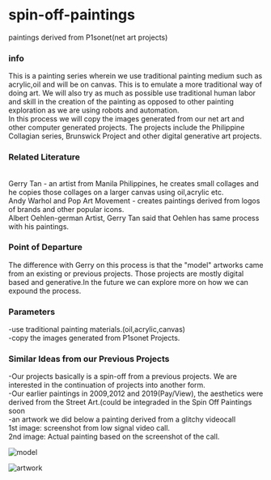 

# spin-off-paintings
paintings derived from P1sonet(net art projects)
<h3>info</h3>
This is a painting series wherein we use traditional painting medium such as acrylic,oil and will be on canvas. This is to emulate a more traditional way of doing art. We will also try as much as possible use traditional human labor and skill in the creation of the painting as opposed to other painting exploration as we are using robots and automation. 
<br>
In this process we will copy the images generated from our net art and other computer generated projects. The projects include the Philippine Collagian series, Brunswick Project and other digital generative art projects.
<br>
<h3>Related Literature</h3>
<br>
Gerry Tan - an artist from Manila Philippines, he creates small collages and he copies those collages on a larger canvas using oil,acrylic etc.
<br>
Andy Warhol and Pop Art Movement - creates paintings derived from logos of brands and other popular icons.
<br>
Albert Oehlen-german Artist, Gerry Tan said that Oehlen has same process with his paintings.
<br>
<h3>Point of Departure</h3>
The difference with Gerry on this process is that the "model" artworks came from an existing or previous projects. Those projects are mostly digital based and generative.In the future we can explore more on how we can expound the process.
<br>
<h3>Parameters</h3>
-use traditional painting materials.(oil,acrylic,canvas)
<br>
-copy the images generated from P1sonet Projects.
<br>
<h3>Similar Ideas from our Previous Projects</h3>
-Our projects basically is a spin-off from a previous projects. We are interested in the continuation of projects into another form.
<br>
-Our earlier paintings in 2009,2012 and 2019(Pay/View), the aesthetics were derived from the Street Art.(could be integraded in the Spin Off Paintings soon
<br>
-an artwork we did below a painting derived from a glitchy videocall
<br>
1st image: screenshot from low signal video call.
<br>
2nd image: Actual painting based on the screenshot of the call.

![model](https://user-images.githubusercontent.com/31743905/120885492-e0087780-c61b-11eb-922d-f3013231d023.jpg)

![artwork](https://user-images.githubusercontent.com/31743905/120885496-e8f94900-c61b-11eb-9878-00f66725a834.jpg)


